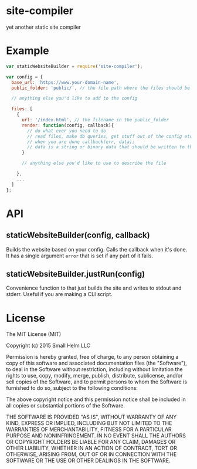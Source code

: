 # site-compiler
yet another static site compiler

# Example

```js
var staticWebsiteBuilder = require('site-compiler');

var config = {
  base_url: 'https://www.your-domain-name',
  public_folder: 'public/', // the file path where the files should be written to

  // anything else you'd like to add to the config

  files: [
    {
      url: '/index.html', // the filename in the public_folder
      render: function(config, callback){
        // do what ever you need to do
        // read files, make db queries, get stuff out of the config etc...
        // when you are done callback(err, data);
        // data is a string or binary data that should be written to the file
      }

      // anything else you'd like to use to describe the file

    },
    ...
  ]
};
```

# API

## staticWebsiteBuilder(config, callback)

Builds the website based on your config. Calls the callback when it's done. It has a single argument `error` that is set if any part of it fails.

## staticWebsiteBuilder.justRun(config)

Convenience function to that just builds the site and writes to stdout and stderr. Useful if you are making a CLI script.

# License

The MIT License (MIT)

Copyright (c) 2015 Small Helm LLC

Permission is hereby granted, free of charge, to any person obtaining a copy
of this software and associated documentation files (the "Software"), to deal
in the Software without restriction, including without limitation the rights
to use, copy, modify, merge, publish, distribute, sublicense, and/or sell
copies of the Software, and to permit persons to whom the Software is
furnished to do so, subject to the following conditions:

The above copyright notice and this permission notice shall be included in all
copies or substantial portions of the Software.

THE SOFTWARE IS PROVIDED "AS IS", WITHOUT WARRANTY OF ANY KIND, EXPRESS OR
IMPLIED, INCLUDING BUT NOT LIMITED TO THE WARRANTIES OF MERCHANTABILITY,
FITNESS FOR A PARTICULAR PURPOSE AND NONINFRINGEMENT. IN NO EVENT SHALL THE
AUTHORS OR COPYRIGHT HOLDERS BE LIABLE FOR ANY CLAIM, DAMAGES OR OTHER
LIABILITY, WHETHER IN AN ACTION OF CONTRACT, TORT OR OTHERWISE, ARISING FROM,
OUT OF OR IN CONNECTION WITH THE SOFTWARE OR THE USE OR OTHER DEALINGS IN THE
SOFTWARE.
